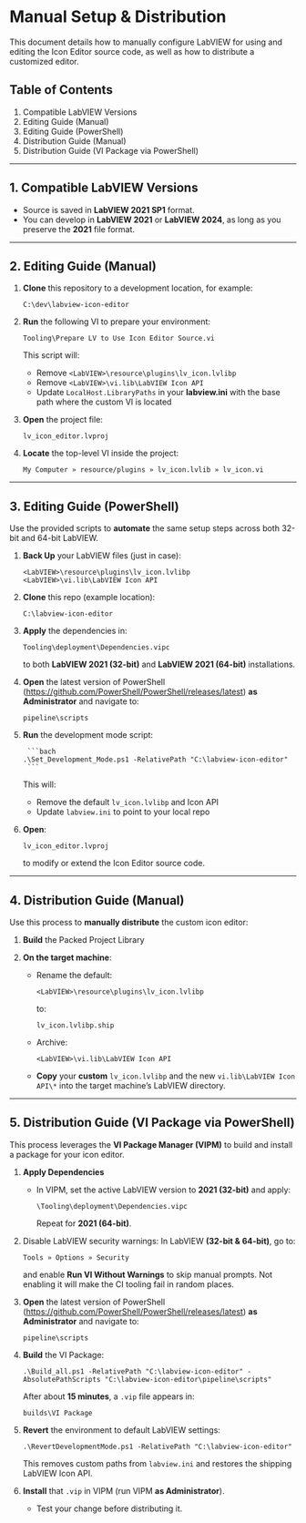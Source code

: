 # Manual Setup & Distribution

This document details how to manually configure LabVIEW for using and editing the Icon Editor source code, as well as how to distribute a customized editor.

## Table of Contents

1. Compatible LabVIEW Versions  
2. Editing Guide (Manual)  
3. Editing Guide (PowerShell)  
4. Distribution Guide (Manual)  
5. Distribution Guide (VI Package via PowerShell)

---

## 1. Compatible LabVIEW Versions

- Source is saved in **LabVIEW 2021 SP1** format.  
- You can develop in **LabVIEW 2021** or **LabVIEW 2024**, as long as you preserve the **2021** file format.

---

## 2. Editing Guide (Manual)

1. **Clone** this repository to a development location, for example:
   
       C:\dev\labview-icon-editor

2. **Run** the following VI to prepare your environment:
   
       Tooling\Prepare LV to Use Icon Editor Source.vi
   
   This script will:
   - Remove `<LabVIEW>\resource\plugins\lv_icon.lvlibp`
   - Remove `<LabVIEW>\vi.lib\LabVIEW Icon API`
   - Update `LocalHost.LibraryPaths` in your **labview.ini** with the base path where the custom VI is located

3. **Open** the project file:
   
       lv_icon_editor.lvproj

4. **Locate** the top-level VI inside the project:
   
       My Computer » resource/plugins » lv_icon.lvlib » lv_icon.vi

---

## 3. Editing Guide (PowerShell)

Use the provided scripts to **automate** the same setup steps across both 32-bit and 64-bit LabVIEW.

1. **Back Up** your LabVIEW files (just in case):
   
       <LabVIEW>\resource\plugins\lv_icon.lvlibp
       <LabVIEW>\vi.lib\LabVIEW Icon API

2. **Clone** this repo (example location):
   
       C:\labview-icon-editor

3. **Apply** the dependencies in:
   
       Tooling\deployment\Dependencies.vipc
   
   to both **LabVIEW 2021 (32-bit)** and **LabVIEW 2021 (64-bit)** installations.

4. **Open** the latest version of PowerShell (https://github.com/PowerShell/PowerShell/releases/latest) **as Administrator** and navigate to:
   
       pipeline\scripts

5. **Run** the development mode script:

        ```bach
       .\Set_Development_Mode.ps1 -RelativePath "C:\labview-icon-editor"
        ```
        
   This will:
   - Remove the default `lv_icon.lvlibp` and Icon API  
   - Update `labview.ini` to point to your local repo

6. **Open**:
   
       lv_icon_editor.lvproj
   
   to modify or extend the Icon Editor source code.

---

## 4. Distribution Guide (Manual)

Use this process to **manually distribute** the custom icon editor:

1. **Build** the Packed Project Library
   


2. **On the target machine**:
   - Rename the default:
     
         <LabVIEW>\resource\plugins\lv_icon.lvlibp
      
     to:
     
         lv_icon.lvlibp.ship

   - Archive:
     
         <LabVIEW>\vi.lib\LabVIEW Icon API

   - **Copy** your **custom** `lv_icon.lvlibp` and the new `vi.lib\LabVIEW Icon API\*` into the target machine’s LabVIEW directory.

---

## 5. Distribution Guide (VI Package via PowerShell)

This process leverages the **VI Package Manager (VIPM)** to build and install a package for your icon editor.

1. **Apply Dependencies**  
   - In VIPM, set the active LabVIEW version to **2021 (32-bit)** and apply:
     
         \Tooling\deployment\Dependencies.vipc
     
     Repeat for **2021 (64-bit)**.

2. Disable LabVIEW security warnings: In LabVIEW **(32-bit & 64-bit)**, go to:
   
       Tools » Options » Security
   
   and enable **Run VI Without Warnings** to skip manual prompts. Not enabling it will make the CI tooling fail in random places.

3. **Open** the latest version of PowerShell (https://github.com/PowerShell/PowerShell/releases/latest) **as Administrator** and navigate to:
   
       pipeline\scripts

4. **Build** the VI Package:

        
       .\Build_all.ps1 -RelativePath "C:\labview-icon-editor" -AbsolutePathScripts "C:\labview-icon-editor\pipeline\scripts"
        
   
   After about **15 minutes**, a `.vip` file appears in:
   
       builds\VI Package

5. **Revert** the environment to default LabVIEW settings:

        
       .\RevertDevelopmentMode.ps1 -RelativePath "C:\labview-icon-editor"
        

   This removes custom paths from `labview.ini` and restores the shipping LabVIEW Icon API.


6. **Install** that `.vip` in VIPM (run VIPM **as Administrator**).

    - Test your change before distributing it.


